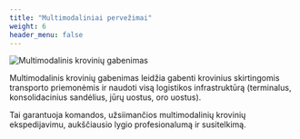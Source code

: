 ```yaml
---
title: "Multimodaliniai pervežimai"
weight: 6
header_menu: false
---
```


![Multimodalinis krovinių gabenimas](images/stock-photo-global-logistics-network-flat-isometric-illustration-set-of-air-cargo-trucking-rail-transportation-1057424468.jpg)

Multimodalinis krovinių gabenimas leidžia gabenti krovinius skirtingomis transporto priemonėmis ir naudoti visą logistikos infrastruktūrą (terminalus, konsolidacinius sandėlius, jūrų uostus, oro uostus). 

Tai garantuoja komandos, užsiimančios multimodalinių krovinių ekspedijavimu, aukščiausio lygio profesionalumą ir susitelkimą.